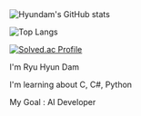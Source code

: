 ## 
![Hyundam's GitHub stats](https://github-readme-stats.vercel.app/api?username=yhd0210&&show_icons=true&theme=radical)

![Top Langs](https://github-readme-stats.vercel.app/api/top-langs/?username=yhd0210&layout=compact&theme=gruvbox)

[![Solved.ac Profile](http://mazassumnida.wtf/api/v2/generate_badge?boj=applely)](https://solved.ac/dam5062/)

I'm Ryu Hyun Dam

I'm learning about C, C#, Python

My Goal : AI Developer

